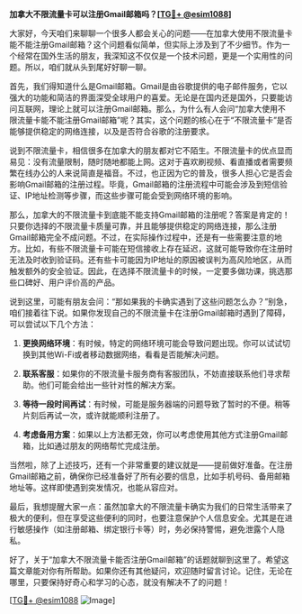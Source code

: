 **加拿大不限流量卡可以注册Gmail邮箱吗？[[TG💪+ @esim1088](https://t.me/s/esim1088)]**

大家好，今天咱们来聊聊一个很多人都会关心的问题——在加拿大使用不限流量卡能不能注册Gmail邮箱？这个问题看似简单，但实际上涉及到了不少细节。作为一个经常在国外生活的朋友，我深知这不仅仅是一个技术问题，更是一个实用性的问题。所以，咱们就从头到尾好好聊一聊。

首先，我们得知道什么是Gmail邮箱。Gmail是由谷歌提供的电子邮件服务，它以强大的功能和简洁的界面深受全球用户的喜爱。无论是在国内还是国外，只要能访问互联网，理论上就可以注册Gmail邮箱。那么，为什么有人会问“加拿大使用不限流量卡能不能注册Gmail邮箱”呢？其实，这个问题的核心在于“不限流量卡”是否能够提供稳定的网络连接，以及是否符合谷歌的注册要求。

说到不限流量卡，相信很多在加拿大的朋友都对它不陌生。不限流量卡的优点显而易见：没有流量限制，随时随地都能上网。这对于喜欢刷视频、看直播或者需要频繁在线办公的人来说简直是福音。不过，也正因为它的普及，很多人担心它是否会影响Gmail邮箱的注册过程。毕竟，Gmail邮箱的注册流程中可能会涉及到短信验证、IP地址检测等步骤，而这些步骤可能会受到网络环境的影响。

那么，加拿大的不限流量卡到底能不能支持Gmail邮箱的注册呢？答案是肯定的！只要你选择的不限流量卡质量可靠，并且能够提供稳定的网络连接，那么注册Gmail邮箱完全不成问题。不过，在实际操作过程中，还是有一些需要注意的地方。比如，有些不限流量卡可能在短信接收上存在延迟，这就可能导致你在注册时无法及时收到验证码。还有些卡可能因为IP地址的原因被误判为高风险地区，从而触发额外的安全验证。因此，在选择不限流量卡的时候，一定要多做功课，挑选那些口碑好、用户评价高的产品。

说到这里，可能有朋友会问：“那如果我的卡确实遇到了这些问题怎么办？”别急，咱们接着往下说。如果你发现自己的不限流量卡在注册Gmail邮箱时遇到了障碍，可以尝试以下几个方法：

1. **更换网络环境**：有时候，特定的网络环境可能会导致问题出现。你可以试试切换到其他Wi-Fi或者移动数据网络，看看是否能解决问题。

2. **联系客服**：如果你的不限流量卡服务商有客服团队，不妨直接联系他们寻求帮助。他们可能会给出一些针对性的解决方案。

3. **等待一段时间再试**：有时候，可能是服务器端的问题导致了暂时的不便。稍等片刻后再试一次，或许就能顺利注册了。

4. **考虑备用方案**：如果以上方法都无效，你可以考虑使用其他方式注册Gmail邮箱，比如通过朋友的网络帮忙完成注册。

当然啦，除了上述技巧，还有一个非常重要的建议就是——提前做好准备。在注册Gmail邮箱之前，确保你已经准备好了所有必要的信息，比如手机号码、备用邮箱地址等。这样即使遇到突发情况，也能从容应对。

最后，我想提醒大家一点：虽然加拿大的不限流量卡确实为我们的日常生活带来了极大的便利，但在享受这些便利的同时，也要注意保护个人信息安全。尤其是在进行敏感操作（如注册邮箱、绑定银行卡等）时，务必保持警惕，避免泄露个人隐私。

好了，关于“加拿大不限流量卡能否注册Gmail邮箱”的话题就聊到这里了。希望这篇文章能对你有所帮助。如果你还有其他疑问，欢迎随时留言讨论。记住，无论在哪里，只要保持好奇心和学习的心态，就没有解决不了的问题！

[[TG💪+ @esim1088](https://t.me/s/esim1088) ![Image](https://i.postimg.cc/4NQfJmqS/Snipaste-2025-05-13-00-14-12.png)]